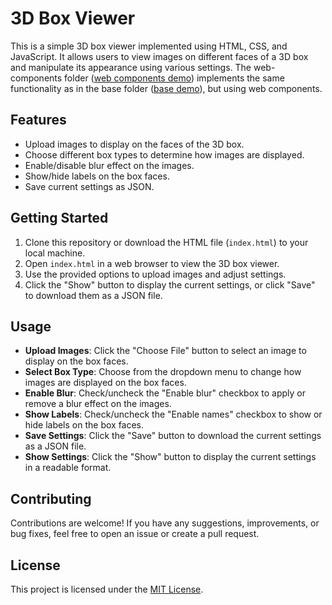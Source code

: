 # 3D Box Viewer

This is a simple 3D box viewer implemented using HTML, CSS, and JavaScript. It allows users to view images on different faces of a 3D box and manipulate its appearance using various settings.
The web-components folder ([web components demo](https://eduard-hannoshyn.github.io/3d-box-viewer/base/)) implements the same functionality as in the base folder ([base demo](https://eduard-hannoshyn.github.io/3d-box-viewer/web-components/)), but using web components.

## Features

- Upload images to display on the faces of the 3D box.
- Choose different box types to determine how images are displayed.
- Enable/disable blur effect on the images.
- Show/hide labels on the box faces.
- Save current settings as JSON.

## Getting Started

1. Clone this repository or download the HTML file (`index.html`) to your local machine.
2. Open `index.html` in a web browser to view the 3D box viewer.
3. Use the provided options to upload images and adjust settings.
4. Click the "Show" button to display the current settings, or click "Save" to download them as a JSON file.

## Usage

- **Upload Images**: Click the "Choose File" button to select an image to display on the box faces.
- **Select Box Type**: Choose from the dropdown menu to change how images are displayed on the box faces.
- **Enable Blur**: Check/uncheck the "Enable blur" checkbox to apply or remove a blur effect on the images.
- **Show Labels**: Check/uncheck the "Enable names" checkbox to show or hide labels on the box faces.
- **Save Settings**: Click the "Save" button to download the current settings as a JSON file.
- **Show Settings**: Click the "Show" button to display the current settings in a readable format.

## Contributing

Contributions are welcome! If you have any suggestions, improvements, or bug fixes, feel free to open an issue or create a pull request.

## License

This project is licensed under the [MIT License](LICENSE).
